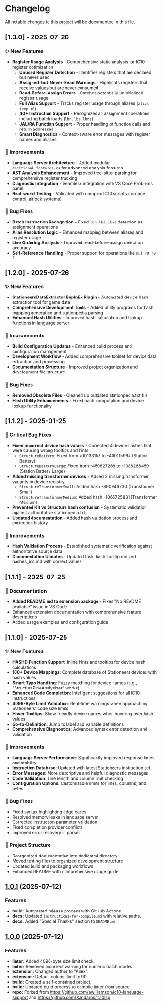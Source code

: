 # Changelog

All notable changes to this project will be documented in this file.

## [1.3.0] - 2025-07-26

### ✨ New Features
- **Register Usage Analysis** - Comprehensive static analysis for IC10 register optimization
  - **Unused Register Detection** - Identifies registers that are declared but never used
  - **Assigned-but-Never-Read Warnings** - Highlights registers that receive values but are never consumed
  - **Read-Before-Assign Errors** - Catches potentially uninitialized register usage
  - **Full Alias Support** - Tracks register usage through aliases (`alias temp r0`)
  - **40+ Instruction Support** - Recognizes all assignment operations including batch loads (`lbn`, `lbs`, `lbns`)
  - **JAL/RA Function Support** - Proper handling of function calls and return addresses
  - **Smart Diagnostics** - Context-aware error messages with register names and aliases

### 🔧 Improvements
- **Language Server Architecture** - Added modular `additional_features.rs` for advanced analysis features
- **AST Analysis Enhancement** - Improved tree-sitter parsing for comprehensive register tracking
- **Diagnostic Integration** - Seamless integration with VS Code Problems panel
- **Real-world Testing** - Validated with complex IC10 scripts (furnace control, airlock systems)

### 🐛 Bug Fixes
- **Batch Instruction Recognition** - Fixed `lbn`, `lbs`, `lbns` detection as assignment operations
- **Alias Resolution Logic** - Enhanced mapping between aliases and register usage
- **Line Ordering Analysis** - Improved read-before-assign detection accuracy
- **Self-Reference Handling** - Proper support for operations like `mul r0 r0 2`

## [1.2.0] - 2025-07-26

### ✨ New Features
- **StationeersDataExtractor BepInEx Plugin** - Automated device hash extraction tool for game data
- **Comprehensive Development Tools** - Added utility programs for hash mapping generation and stationpedia parsing
- **Enhanced Hash Utilities** - Improved hash calculation and lookup functions in language server

### 🔧 Improvements
- **Build Configuration Updates** - Enhanced build process and configuration management
- **Development Workflow** - Added comprehensive toolset for device data extraction and processing
- **Documentation Structure** - Improved project organization and development file structure

### 🐛 Bug Fixes
- **Removed Obsolete Files** - Cleaned up outdated stationpedia.txt file
- **Hash Utility Enhancements** - Fixed hash computation and device lookup functionality

## [1.1.2] - 2025-01-25

### 🐛 Critical Bug Fixes
- **Fixed incorrect device hash values** - Corrected 4 device hashes that were causing wrong tooltips and hints
  - `StructureBattery`: Fixed from 700133157 to -400115994 (Station Battery)
  - `StructureBatteryLarge`: Fixed from -459827268 to -1388288459 (Station Battery Large)
- **Added missing transformer devices** - Added 2 missing transformer variants to device registry
  - `StructureTransformerSmall`: Added hash -890946730 (Transformer Small)
  - `StructureTransformerMedium`: Added hash -1065725831 (Transformer Medium)
- **Prevented Kit vs Structure hash confusion** - Systematic validation against authoritative stationpedia.txt
- **Updated documentation** - Added hash validation process and correction history

### 🔧 Improvements
- **Hash Validation Process** - Established systematic verification against authoritative source data
- **Documentation Updates** - Updated task_hash-tooltip.md and hashes_ids.md with correct values

## [1.1.1] - 2025-07-25

### 📄 Documentation
- **Added README.md to extension package** - Fixes "No README available" issue in VS Code
- Enhanced extension documentation with comprehensive feature descriptions
- Added usage examples and configuration guide

## [1.1.0] - 2025-07-25

### ✨ New Features
- **HASH() Function Support**: Inline hints and tooltips for device hash calculations
- **100+ Device Mappings**: Complete database of Stationeers devices with hash values
- **Smart Typo Handling**: Fuzzy matching for device names (e.g., "StructurePipeAnalysizer" works)
- **Enhanced Code Completion**: Intelligent suggestions for all IC10 instructions
- **4096-Byte Limit Validation**: Real-time warnings when approaching Stationeers' code size limits
- **Hover Tooltips**: Show friendly device names when hovering over hash values
- **Go-to-Definition**: Jump to label and variable definitions
- **Comprehensive Diagnostics**: Advanced syntax error detection and validation

### 🔧 Improvements
- **Language Server Performance**: Significantly improved response times and stability
- **Instruction Database**: Updated with latest Stationeers instruction set
- **Error Messages**: More descriptive and helpful diagnostic messages
- **Code Validation**: Line length and column limit checking
- **Configuration Options**: Customizable limits for lines, columns, and bytes

### 🐛 Bug Fixes
- Fixed syntax highlighting edge cases
- Resolved memory leaks in language server
- Corrected instruction parameter validation
- Fixed completion provider conflicts
- Improved error recovery in parser

### 📁 Project Structure
- Reorganized documentation into dedicated directory
- Moved testing files to organized development structure
- Updated build and packaging workflows
- Enhanced README with comprehensive usage guide

## [1.0.1](https://github.com/Anexgohan/Stationeers-ic10/compare/v1.0.0...v1.0.1) (2025-07-12)

### Features

* **build:** Automated release process with GitHub Actions.
* **docs:** Updated `instructions-for-compile.md` with relative paths.
* **docs:** Added "Special Thanks" section to `README.md`.

## [1.0.0](https://github.com/Anexgohan/Stationeers-ic10/compare/v0.4.0...v1.0.0) (2025-07-12)

### Features

* **linter:** Added 4096-byte size limit check.
* **linter:** Removed incorrect warning for numeric batch modes.
* **extension:** Changed author to "Anex".
* **extension:** Default column limit to 90.
* **build:** Created a self-contained project.
* **build:** Updated build process to compile linter from source.
* **repo:** Forked from https://github.com/awilliamson/ic10-language-support and https://github.com/Xandaros/ic10lsp